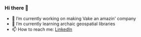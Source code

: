 ### Hi there 👋

- 🔭 I’m currently working on making Vake an amazin' company
- 🌱 I’m currently learning archaic geospatial libraries
- 📫 How to reach me: [LinkedIn](https://www.linkedin.com/in/torstein-solberg-402996140/)
